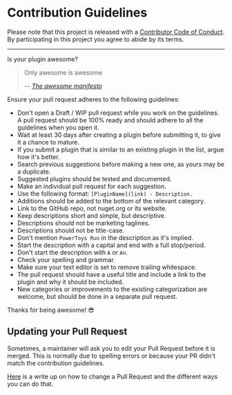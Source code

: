 # Contribution Guidelines

Please note that this project is released with a [Contributor Code of Conduct](code-of-conduct.md). By participating in this project you agree to abide by its terms.

---

Is your plugin awesome?

> Only awesome is awesome
>
> -- <cite>[The awesome manifesto](https://github.com/sindresorhus/awesome/blob/main/awesome.md#only-awesome-is-awesome)</cite>

Ensure your pull request adheres to the following guidelines:

- Don't open a Draft / WIP pull request while you work on the guidelines. A pull request should be 100% ready and should adhere to all the guidelines when you open it.
- Wait at least 30 days after creating a plugin before submitting it, to give it a chance to mature.
- If you submit a plugin that is similar to an existing plugin in the list, argue how it's better.
- Search previous suggestions before making a new one, as yours may be a duplicate.
- Suggested plugins should be tested and documented.
- Make an individual pull request for each suggestion.
- Use the following format: `[PluginName](link) - Description.`
- Additions should be added to the bottom of the relevant category.
- Link to the GitHub repo, not nuget.org or its website.
- Keep descriptions short and simple, but descriptive.
- Descriptions should not be marketing taglines.
- Descriptions should not be title-case.
- Don't mention `PowerToys Run` in the description as it's implied.
- Start the description with a capital and end with a full stop/period.
- Don't start the description with `A` or `An`.
- Check your spelling and grammar.
- Make sure your text editor is set to remove trailing whitespace.
- The pull request should have a useful title and include a link to the plugin and why it should be included.
- New categories or improvements to the existing categorization are welcome, but should be done in a separate pull request.

Thanks for being awesome! 😎

## Updating your Pull Request

Sometimes, a maintainer will ask you to edit your Pull Request before it is merged. This is normally due to spelling errors or because your PR didn't match the contribution guidelines.

[Here](https://github.com/RichardLitt/knowledge/blob/master/github/amending-a-commit-guide.md) is a write up on how to change a Pull Request and the different ways you can do that.
